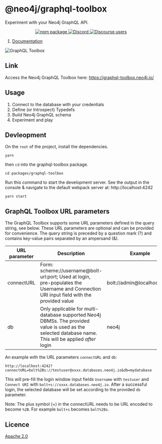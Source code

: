 # @neo4j/graphql-toolbox

Experiment with your Neo4j GraphQL API.

<p align="center">
  <a href="https://badge.fury.io/js/%40neo4j%2Fgraphql-toolbox">
    <img alt="npm package" src="https://badge.fury.io/js/%40neo4j%2Fgraphql-toolbox.svg">
  </a>
  <a href="https://discord.gg/neo4j">
    <img alt="Discord" src="https://img.shields.io/discord/787399249741479977?logo=discord&logoColor=white">
  </a>
  <a href="https://community.neo4j.com/c/drivers-stacks/graphql/33">
    <img alt="Discourse users" src="https://img.shields.io/discourse/users?logo=discourse&server=https%3A%2F%2Fcommunity.neo4j.com">
  </a>
</p>

1. [Documentation](https://neo4j.com/docs/graphql-manual/current/toolbox/)

![GraphQL Toolbox](https://github.com/neo4j/graphql/blob/dev/docs/modules/ROOT/images/toolbox-editor-view.png)

## Link

Access the Neo4j GraphQL Toolbox here: https://graphql-toolbox.neo4j.io/

## Usage

1. Connect to the database with your credentials
2. Define (or Introspect) Typedefs
3. Build Neo4j GraphQL schema
4. Experiment and play

## Devleopment

On the `root` of the project, install the dependencies.

```
yarn
```

then `cd` into the graphql-toolbox package.

```
cd packages/graphql-toolbox
```

Run this command to start the development server. See the output in the console & navigate to the default webpack server at: http://localhost:4242

```
yarn start
```

## GraphQL Toolbox URL parameters

The GraphQL Toolbox supports some URL parameters defined in the query string, see below. These URL parameters are optional and can be provided for convenience.
The query string is preceded by a question mark (?) and contains key-value pairs separated by an ampersand (&).

| URL parameter | Description                                                                                                                                            | Example                     |
| ------------- | ------------------------------------------------------------------------------------------------------------------------------------------------------ | --------------------------- |
| connectURL    | Form: scheme://username@bolt-url:port; Used at login, pre-populates the Username and Connection URI input field with the provided value                | bolt://admin@localhost:7687 |
| db            | Only applicable for multi-database supported Neo4j DBMSs. The provided value is used as the selected database name. This will be applied _after_ login | neo4j                       |

An example with the URL parameters `connectURL` and `db`:

`http://localhost:4242?connectURL=bolt%2Bs://testuser@xxxx.databases.neo4j.io&db=mydatabase`

This will pre-fill the login window input fields `Username` with `testuser` and `Connect URI` with `bolt+s://xxxx.databases.neo4j.io`. After a successful login, the selected database will be set according to the provided `db` parameter.

Note: The plus symbol (+) in the connectURL needs to be URL encoded to become `%2B`. For example `bolt+s` becomes `bolt%2Bs`.

## Licence

[Apache 2.0](https://github.com/neo4j/graphql/blob/master/packages/toolbox/LICENSE.txt)
